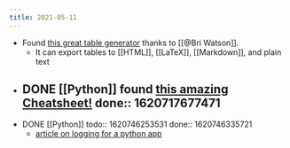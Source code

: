 ```yaml
---
title: 2021-05-11
---
```


- Found [this great table generator](https://www.tablesgenerator.com/markdown_tables) thanks to [[@Bri Watson]].
	- It can export tables to [[HTML]], [[LaTeX]], [[Markdown]], and plain text
- DONE [[Python]] found [this amazing Cheatsheet!](https://github.com/gto76/python-cheatsheet)
  done:: 1620717677471
	-
- DONE [[Python]]
  todo:: 1620746253531
  done:: 1620746335721
	- [article on logging for a python app](https://towardsdatascience.com/the-reusable-python-logging-template-for-all-your-data-science-apps-551697c8540)